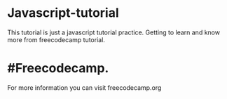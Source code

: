 # Javascript-tutorial
This tutorial is just a javascript tutorial practice.
Getting to learn and know more from freecodecamp tutorial.

# #Freecodecamp.
For more information you can visit freecodecamp.org
  
